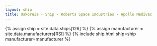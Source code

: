 ```yaml
---
layout: ship
title: Oskoreia - Ship - Roberts Space Industries - Apollo Medivac
---
```

{% assign ship = site.data.ships[126] %}
{% assign manufacturer = site.data.manufacturers[RSI] %}
{% include ship.html ship=ship manufacturer=manufacturer %}
